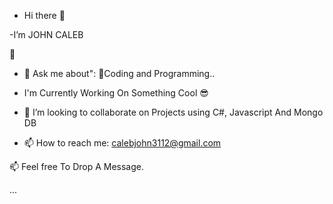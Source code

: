 
* Hi there 👋

-I’m JOHN CALEB

🔭 

- 💬 Ask me about": 🌱Coding and Programming..

- I'm Currently Working On Something Cool 😎

- 👯 I’m looking to collaborate on Projects using C#, Javascript And Mongo DB

- 📫 How to reach me: calebjohn3112@gmail.com

📫 Feel free To Drop A Message.



 ...
